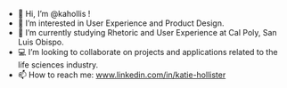 - 👋 Hi, I’m @kahollis !
- 👀 I’m interested in User Experience and Product Design.
- 🌱 I’m currently studying Rhetoric and User Experience at Cal Poly, San Luis Obispo.
- 💻 I’m looking to collaborate on projects and applications related to the life sciences industry.
- 📫 How to reach me: www.linkedin.com/in/katie-hollister

<!---
kahollis/kahollis is a ✨ special ✨ repository because its `README.md` (this file) appears on your GitHub profile.
You can click the Preview link to take a look at your changes.
--->

